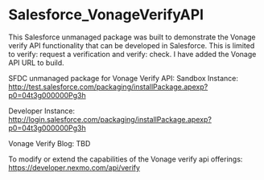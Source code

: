 # Salesforce_VonageVerifyAPI
This Salesforce unmanaged package was built to demonstrate the Vonage verify API functionality that can be developed in Salesforce. This is limited to verify: request a verification and verify: check. I have added the Vonage API URL to build.

SFDC unmanaged package for Vonage Verify API:
Sandbox Instance:
http://test.salesforce.com/packaging/installPackage.apexp?p0=04t3g000000Pg3h

Developer Instance:
http://login.salesforce.com/packaging/installPackage.apexp?p0=04t3g000000Pg3h


Vonage Verify Blog:
TBD

To modify or extend the capabilities of the Vonage verify api offerings:
https://developer.nexmo.com/api/verify



